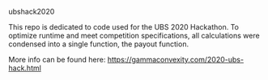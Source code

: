 ubshack2020

This repo is dedicated to code used for the UBS 2020 Hackathon. To optimize runtime and meet competition specifications, all calculations were condensed into a single function, the payout function.

More info can be found here:
https://gammaconvexity.com/2020-ubs-hack.html
